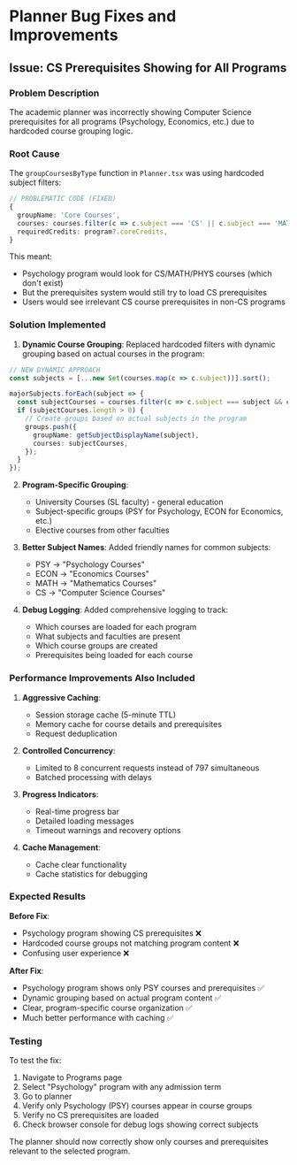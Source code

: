# Planner Bug Fixes and Improvements

## Issue: CS Prerequisites Showing for All Programs

### Problem Description
The academic planner was incorrectly showing Computer Science prerequisites for all programs (Psychology, Economics, etc.) due to hardcoded course grouping logic.

### Root Cause
The `groupCoursesByType` function in `Planner.tsx` was using hardcoded subject filters:

```typescript
// PROBLEMATIC CODE (FIXED)
{
  groupName: 'Core Courses',
  courses: courses.filter(c => c.subject === 'CS' || c.subject === 'MATH' || c.subject === 'PHYS'),
  requiredCredits: program?.coreCredits,
}
```

This meant:
- Psychology program would look for CS/MATH/PHYS courses (which don't exist)
- But the prerequisites system would still try to load CS prerequisites
- Users would see irrelevant CS course prerequisites in non-CS programs

### Solution Implemented

1. **Dynamic Course Grouping**: Replaced hardcoded filters with dynamic grouping based on actual courses in the program:

```typescript
// NEW DYNAMIC APPROACH
const subjects = [...new Set(courses.map(c => c.subject))].sort();

majorSubjects.forEach(subject => {
  const subjectCourses = courses.filter(c => c.subject === subject && c.faculty !== 'SL');
  if (subjectCourses.length > 0) {
    // Create groups based on actual subjects in the program
    groups.push({
      groupName: getSubjectDisplayName(subject),
      courses: subjectCourses,
    });
  }
});
```

2. **Program-Specific Grouping**: 
   - University Courses (SL faculty) - general education
   - Subject-specific groups (PSY for Psychology, ECON for Economics, etc.)
   - Elective courses from other faculties

3. **Better Subject Names**: Added friendly names for common subjects:
   - PSY → "Psychology Courses"
   - ECON → "Economics Courses" 
   - MATH → "Mathematics Courses"
   - CS → "Computer Science Courses"

4. **Debug Logging**: Added comprehensive logging to track:
   - Which courses are loaded for each program
   - What subjects and faculties are present
   - Which course groups are created
   - Prerequisites being loaded for each course

### Performance Improvements Also Included

1. **Aggressive Caching**:
   - Session storage cache (5-minute TTL)
   - Memory cache for course details and prerequisites
   - Request deduplication

2. **Controlled Concurrency**:
   - Limited to 8 concurrent requests instead of 797 simultaneous
   - Batched processing with delays

3. **Progress Indicators**:
   - Real-time progress bar
   - Detailed loading messages
   - Timeout warnings and recovery options

4. **Cache Management**:
   - Cache clear functionality
   - Cache statistics for debugging

### Expected Results

**Before Fix**:
- Psychology program showing CS prerequisites ❌
- Hardcoded course groups not matching program content ❌
- Confusing user experience ❌

**After Fix**:
- Psychology program shows only PSY courses and prerequisites ✅
- Dynamic grouping based on actual program content ✅
- Clear, program-specific course organization ✅
- Much better performance with caching ✅

### Testing

To test the fix:
1. Navigate to Programs page
2. Select "Psychology" program with any admission term
3. Go to planner
4. Verify only Psychology (PSY) courses appear in course groups
5. Verify no CS prerequisites are loaded
6. Check browser console for debug logs showing correct subjects

The planner should now correctly show only courses and prerequisites relevant to the selected program. 